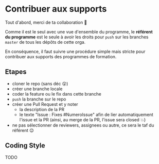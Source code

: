 # Contribuer aux supports

Tout d'abord, merci de ta collaboration :pray:

Comme il est le seul avec une vue d'ensemble du programme, le **référent du programme** est le seule à avoir les droits pour `push` sur les branches `master` de tous les dépôts de cette orga.

En conséquence, il faut suivre une procédure simple mais stricte pour contribuer aux supports des programmes de formation.

## Etapes

- cloner le repo (sans déc :astonished:)
- créer une branche locale
- coder la feature ou le fix dans cette branche
- `push` la branche sur le repo
- créer une Pull Request et y noter
  - la description de la PR
  - le texte "Issue : Fixes #NumeroIssue" afin de lier automatiquement l'issue et la PR (ainsi, au merge de la PR, l'issue sera closed :boom:)
- ne pas sélectionner de reviewers, assignees ou autre, ce sera le taf du référent :wink:

## Coding Style

TODO
